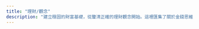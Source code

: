```yaml
---
title: "理財/觀念"
description: "建立穩固的財富基礎，從釐清正確的理財觀念開始。這裡匯集了關於金錢思維、資產與負債、消費與儲蓄的核心文章，助您邁出財務自由的第一步。"
---
```

